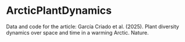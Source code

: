 # ArcticPlantDynamics
Data and code for the article: García Criado et al. (2025). Plant diversity dynamics over space and time in a warming Arctic. Nature.

